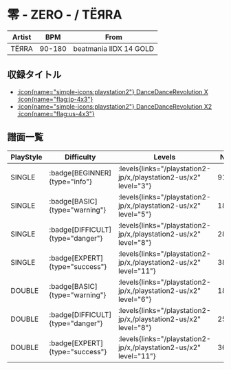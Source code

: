 # 零 - ZERO - / TЁЯRA

|Artist|BPM|From|
|------|---|----|
|TЁЯRA|90-180|beatmania IIDX 14 GOLD|

## 収録タイトル

- [:icon{name="simple-icons:playstation2"} DanceDanceRevolution X :icon{name="flag:jp-4x3"}](/playstation2-jp/x)
- [:icon{name="simple-icons:playstation2"} DanceDanceRevolution X2 :icon{name="flag:us-4x3"}](/playstation2-us/x2)

## 譜面一覧

|PlayStyle|Difficulty|Levels|Notes|Movie|
|---------|----------|------|-----|-----|
|SINGLE| :badge[BEGINNER]{type="info"}| :levels{links="/playstation2-jp/x,/playstation2-us/x2" level="3"}|91/0||
|SINGLE| :badge[BASIC]{type="warning"}| :levels{links="/playstation2-jp/x,/playstation2-us/x2" level="5"}|188/8||
|SINGLE| :badge[DIFFICULT]{type="danger"}| :levels{links="/playstation2-jp/x,/playstation2-us/x2" level="8"}|280/27||
|SINGLE| :badge[EXPERT]{type="success"}| :levels{links="/playstation2-jp/x,/playstation2-us/x2" level="11"}|384/29||
|DOUBLE| :badge[BASIC]{type="warning"}| :levels{links="/playstation2-jp/x,/playstation2-us/x2" level="6"}|186/6||
|DOUBLE| :badge[DIFFICULT]{type="danger"}| :levels{links="/playstation2-jp/x,/playstation2-us/x2" level="8"}|256/21||
|DOUBLE| :badge[EXPERT]{type="success"}| :levels{links="/playstation2-jp/x,/playstation2-us/x2" level="11"}|363/9||
